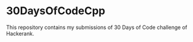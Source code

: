 # 30DaysOfCodeCpp
This repository contains my submissions of 30 Days of Code challenge of Hackerank. 
